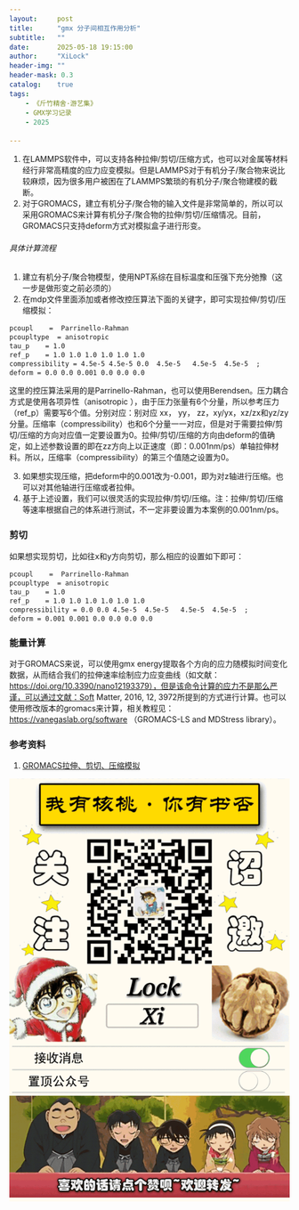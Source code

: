 ```yaml
---
layout:     post
title:      "gmx 分子间相互作用分析"
subtitle:   ""
date:       2025-05-18 19:15:00
author:     "XiLock"
header-img: ""
header-mask: 0.3
catalog:    true
tags:
    - 《斤竹精舍·游艺集》
    - GMX学习记录
    - 2025

---
```


1. 在LAMMPS软件中，可以支持各种拉伸/剪切/压缩方式，也可以对金属等材料经行非常高精度的应力应变模拟。但是LAMMPS对于有机分子/聚合物来说比较麻烦，因为很多用户被困在了LAMMPS繁琐的有机分子/聚合物建模的截断。
1. 对于GROMACS，建立有机分子/聚合物的输入文件是非常简单的，所以可以采用GROMACS来计算有机分子/聚合物的拉伸/剪切/压缩情况。目前，GROMACS只支持deform方式对模拟盒子进行形变。


###### 具体计算流程

1. 建立有机分子/聚合物模型，使用NPT系综在目标温度和压强下充分弛豫（这一步是做形变之前必须的）    
2. 在mdp文件里面添加或者修改控压算法下面的关键字，即可实现拉伸/剪切/压缩模拟：    
```
pcoupl    =  Parrinello-Rahman
pcoupltype  = anisotropic  
tau_p    = 1.0    
ref_p    = 1.0 1.0 1.0 1.0 1.0 1.0    
compressibility = 4.5e-5 4.5e-5 0.0  4.5e-5   4.5e-5  4.5e-5  ;
deform = 0.0 0.0 0.001 0.0 0.0 0.0
```
   
这里的控压算法采用的是Parrinello-Rahman，也可以使用Berendsen。压力耦合方式是使用各项异性（anisotropic ），由于压力张量有6个分量，所以参考压力（ref_p）需要写6个值。分别对应：别对应 xx， yy， zz，xy/yx，xz/zx和yz/zy分量。压缩率（compressibility）也和6个分量一一对应，但是对于需要拉伸/剪切/压缩的方向对应值一定要设置为0。拉伸/剪切/压缩的方向由deform的值确定，如上述参数设置的即在zz方向上以正速度（即：0.001nm/ps）单轴拉伸材料。所以，压缩率（compressibility）的第三个值随之设置为0。    

3. 如果想实现压缩，把deform中的0.001改为-0.001，即为对z轴进行压缩。也可以对其他轴进行压缩或者拉伸。    
4. 基于上述设置，我们可以很灵活的实现拉伸/剪切/压缩。注：拉伸/剪切/压缩等速率根据自己的体系进行测试，不一定非要设置为本案例的0.001nm/ps。      


### 剪切
如果想实现剪切，比如往x和y方向剪切，那么相应的设置如下即可：    
```
pcoupl    =  Parrinello-Rahman
pcoupltype  = anisotropic  
tau_p    = 1.0    
ref_p    = 1.0 1.0 1.0 1.0 1.0 1.0    
compressibility = 0.0 0.0 4.5e-5  4.5e-5   4.5e-5  4.5e-5  ;
deform = 0.001 0.001 0.0 0.0 0.0 0.0
```

   

### 能量计算
对于GROMACS来说，可以使用gmx energy提取各个方向的应力随模拟时间变化数据，从而结合我们的拉伸速率绘制应力应变曲线（如文献：https://doi.org/10.3390/nano12193379），但是该命令计算的应力不是那么严谨，可以通过文献：Soft Matter, 2016, 12, 3972所提到的方式进行计算。也可以使用修改版本的gromacs来计算，相关教程见：https://vanegaslab.org/software （GROMACS-LS and MDStress library）。    

### 参考资料
1. [GROMACS拉伸、剪切、压缩模拟](https://www.fangzhenxiu.com/post/10989016/)

![](/img/wc-tail.GIF)

